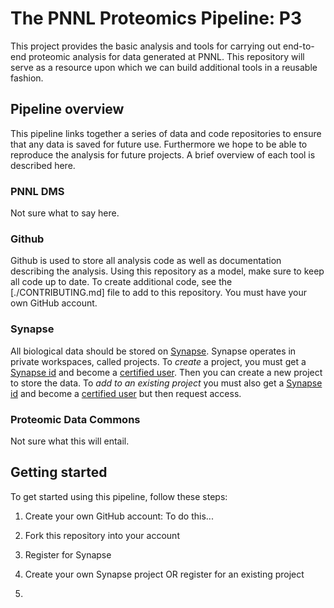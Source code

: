 # The PNNL Proteomics Pipeline: P3
This project provides the basic analysis and tools for carrying out end-to-end proteomic analysis for data generated at PNNL. This repository will serve as a resource upon which we can build additional tools in a reusable fashion.

## Pipeline overview
This pipeline links together a series of data and code repositories to ensure that any data is saved for future use. Furthermore we hope to be able to reproduce the analysis for future projects. A brief overview of each tool is described here.

### PNNL DMS
Not sure what to say here.
### Github
Github is used to store all analysis code as well as documentation describing the analysis. Using this repository as a model, make sure to keep all code up to date. To create additional code, see the [./CONTRIBUTING.md] file to add to this repository. You must have your own GitHub account.

### Synapse
All biological data should be stored on [Synapse](http://synapse.org). Synapse operates in private workspaces, called projects. To _create_ a project, you must get a [Synapse id](http://synapse.org/register) and become a [certified user](). Then you can create a new project to store the data. To _add to an existing project_ you must also get a [Synapse id]() and become a [certified user]() but then request access.

### Proteomic Data Commons
Not sure what this will entail.

## Getting started
To get started using this pipeline, follow these steps:
1. Create your own GitHub account:
To do this...
2. Fork this repository into your account

3. Register for Synapse

4. Create your own Synapse project OR register for an existing project

5.

